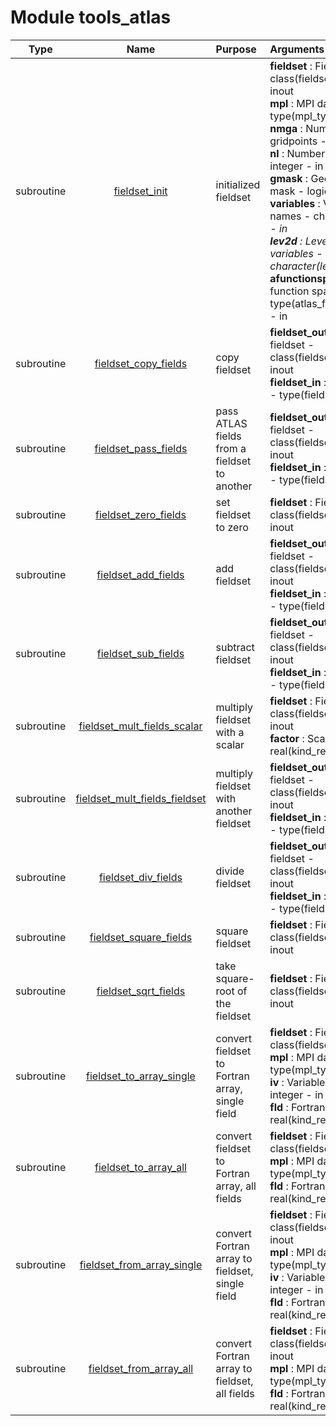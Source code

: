 # Module tools_atlas

| Type | Name | Purpose | Arguments          |
| :--: | :--: | :------ | :----------------- |
| subroutine | [fieldset_init](https://github.com/JCSDA/saber/tree/develop/src/saber/util/tools_atlas.F90#L65) | initialized fieldset | <b>fieldset</b> :  Fieldset - class(fieldset_type) - inout<br><b>mpl</b> :  MPI data - type(mpl_type) - inout<br><b>nmga</b> :  Number of gridpoints - integer - in<br><b>nl</b> :  Number of levels - integer - in<br><b>gmask</b> :  Geographical mask - logical - in<br><b>variables</b> :  Variables names - character(len=*) - in<br><b>lev2d</b> :  Level for 2D variables - character(len=*) - in<br><b>afunctionspace</b> :  ATLAS function space - type(atlas_functionspace) - in |
| subroutine | [fieldset_copy_fields](https://github.com/JCSDA/saber/tree/develop/src/saber/util/tools_atlas.F90#L124) | copy fieldset | <b>fieldset_out</b> :  Output fieldset - class(fieldset_type) - inout<br><b>fieldset_in</b> :  Input fieldset - type(fieldset_type) - in |
| subroutine | [fieldset_pass_fields](https://github.com/JCSDA/saber/tree/develop/src/saber/util/tools_atlas.F90#L171) | pass ATLAS fields from a fieldset to another | <b>fieldset_out</b> :  Output fieldset - class(fieldset_type) - inout<br><b>fieldset_in</b> :  Input fieldset - type(fieldset_type) - in |
| subroutine | [fieldset_zero_fields](https://github.com/JCSDA/saber/tree/develop/src/saber/util/tools_atlas.F90#L196) | set fieldset to zero | <b>fieldset</b> :  Fieldset - class(fieldset_type) - inout |
| subroutine | [fieldset_add_fields](https://github.com/JCSDA/saber/tree/develop/src/saber/util/tools_atlas.F90#L236) | add fieldset | <b>fieldset_out</b> :  Output fieldset - class(fieldset_type) - inout<br><b>fieldset_in</b> :  Input fieldset - type(fieldset_type) - in |
| subroutine | [fieldset_sub_fields](https://github.com/JCSDA/saber/tree/develop/src/saber/util/tools_atlas.F90#L287) | subtract fieldset | <b>fieldset_out</b> :  Output fieldset - class(fieldset_type) - inout<br><b>fieldset_in</b> :  Input fieldset - type(fieldset_type) - in |
| subroutine | [fieldset_mult_fields_scalar](https://github.com/JCSDA/saber/tree/develop/src/saber/util/tools_atlas.F90#L338) | multiply fieldset with a scalar | <b>fieldset</b> :  Fieldset - class(fieldset_type) - inout<br><b>factor</b> :  Scalar factor - real(kind_real) - in |
| subroutine | [fieldset_mult_fields_fieldset](https://github.com/JCSDA/saber/tree/develop/src/saber/util/tools_atlas.F90#L374) | multiply fieldset with another fieldset | <b>fieldset_out</b> :  Output fieldset - class(fieldset_type) - inout<br><b>fieldset_in</b> :  Input fieldset - type(fieldset_type) - in |
| subroutine | [fieldset_div_fields](https://github.com/JCSDA/saber/tree/develop/src/saber/util/tools_atlas.F90#L425) | divide fieldset | <b>fieldset_out</b> :  Output fieldset - class(fieldset_type) - inout<br><b>fieldset_in</b> :  Input fieldset - type(fieldset_type) - in |
| subroutine | [fieldset_square_fields](https://github.com/JCSDA/saber/tree/develop/src/saber/util/tools_atlas.F90#L475) | square fieldset | <b>fieldset</b> :  Fieldset - class(fieldset_type) - inout |
| subroutine | [fieldset_sqrt_fields](https://github.com/JCSDA/saber/tree/develop/src/saber/util/tools_atlas.F90#L510) | take square-root of the fieldset | <b>fieldset</b> :  Fieldset - class(fieldset_type) - inout |
| subroutine | [fieldset_to_array_single](https://github.com/JCSDA/saber/tree/develop/src/saber/util/tools_atlas.F90#L548) | convert fieldset to Fortran array, single field | <b>fieldset</b> :  Fieldset - class(fieldset_type) - in<br><b>mpl</b> :  MPI data - type(mpl_type) - inout<br><b>iv</b> :  Variable index - integer - in<br><b>fld</b> :  Fortran array - real(kind_real) - out |
| subroutine | [fieldset_to_array_all](https://github.com/JCSDA/saber/tree/develop/src/saber/util/tools_atlas.F90#L579) | convert fieldset to Fortran array, all fields | <b>fieldset</b> :  Fieldset - class(fieldset_type) - in<br><b>mpl</b> :  MPI data - type(mpl_type) - inout<br><b>fld</b> :  Fortran array - real(kind_real) - out |
| subroutine | [fieldset_from_array_single](https://github.com/JCSDA/saber/tree/develop/src/saber/util/tools_atlas.F90#L607) | convert Fortran array to fieldset, single field | <b>fieldset</b> :  Fieldset - class(fieldset_type) - inout<br><b>mpl</b> :  MPI data - type(mpl_type) - inout<br><b>iv</b> :  Variable index - integer - in<br><b>fld</b> :  Fortran array - real(kind_real) - in |
| subroutine | [fieldset_from_array_all](https://github.com/JCSDA/saber/tree/develop/src/saber/util/tools_atlas.F90#L638) | convert Fortran array to fieldset, all fields | <b>fieldset</b> :  Fieldset - class(fieldset_type) - inout<br><b>mpl</b> :  MPI data - type(mpl_type) - inout<br><b>fld</b> :  Fortran array - real(kind_real) - in |
